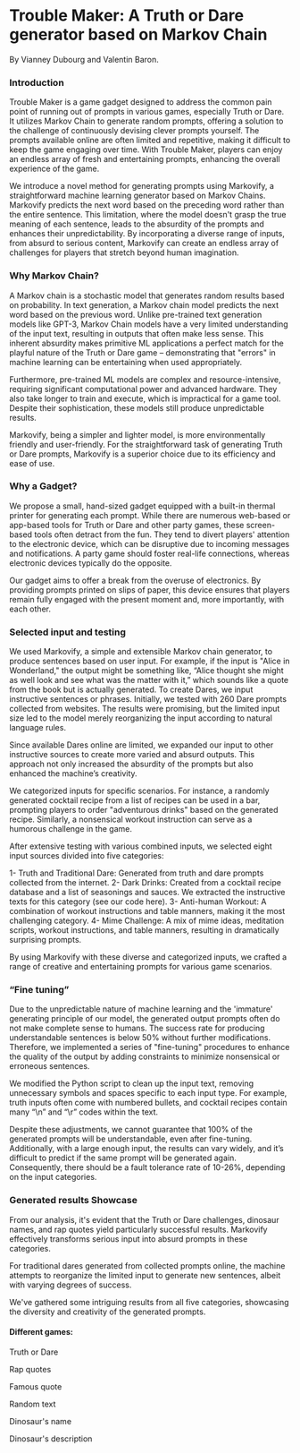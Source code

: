 # Trouble Maker: A Truth or Dare generator based on Markov Chain

By Vianney Dubourg and Valentin Baron. 

### Introduction

Trouble Maker is a game gadget designed to address the common pain point of running out of prompts in various games, especially Truth or Dare. It utilizes Markov Chain to generate random prompts, offering a solution to the challenge of continuously devising clever prompts yourself. The prompts available online are often limited and repetitive, making it difficult to keep the game engaging over time. With Trouble Maker, players can enjoy an endless array of fresh and entertaining prompts, enhancing the overall experience of the game.

We introduce a novel method for generating prompts using Markovify, a straightforward machine learning generator based on Markov Chains. Markovify predicts the next word based on the preceding word rather than the entire sentence. This limitation, where the model doesn't grasp the true meaning of each sentence, leads to the absurdity of the prompts and enhances their unpredictability. By incorporating a diverse range of inputs, from absurd to serious content, Markovify can create an endless array of challenges for players that stretch beyond human imagination.

### Why Markov Chain? 

A Markov chain is a stochastic model that generates random results based on probability. In text generation, a Markov chain model predicts the next word based on the previous word. Unlike pre-trained text generation models like GPT-3, Markov Chain models have a very limited understanding of the input text, resulting in outputs that often make less sense. This inherent absurdity makes primitive ML applications a perfect match for the playful nature of the Truth or Dare game – demonstrating that "errors" in machine learning can be entertaining when used appropriately.

Furthermore, pre-trained ML models are complex and resource-intensive, requiring significant computational power and advanced hardware. They also take longer to train and execute, which is impractical for a game tool. Despite their sophistication, these models still produce unpredictable results.

Markovify, being a simpler and lighter model, is more environmentally friendly and user-friendly. For the straightforward task of generating Truth or Dare prompts, Markovify is a superior choice due to its efficiency and ease of use.


### Why a Gadget? 

We propose a small, hand-sized gadget equipped with a built-in thermal printer for generating each prompt. While there are numerous web-based or app-based tools for Truth or Dare and other party games, these screen-based tools often detract from the fun. They tend to divert players' attention to the electronic device, which can be disruptive due to incoming messages and notifications. A party game should foster real-life connections, whereas electronic devices typically do the opposite.

Our gadget aims to offer a break from the overuse of electronics. By providing prompts printed on slips of paper, this device ensures that players remain fully engaged with the present moment and, more importantly, with each other.

### Selected input and testing

We used Markovify, a simple and extensible Markov chain generator, to produce sentences based on user input. For example, if the input is "Alice in Wonderland," the output might be something like, “Alice thought she might as well look and see what was the matter with it,” which sounds like a quote from the book but is actually generated. To create Dares, we input instructive sentences or phrases. Initially, we tested with 260 Dare prompts collected from websites. The results were promising, but the limited input size led to the model merely reorganizing the input according to natural language rules.

Since available Dares online are limited, we expanded our input to other instructive sources to create more varied and absurd outputs. This approach not only increased the absurdity of the prompts but also enhanced the machine’s creativity.

We categorized inputs for specific scenarios. For instance, a randomly generated cocktail recipe from a list of recipes can be used in a bar, prompting players to order "adventurous drinks" based on the generated recipe. Similarly, a nonsensical workout instruction can serve as a humorous challenge in the game.

After extensive testing with various combined inputs, we selected eight input sources divided into five categories:

  1- Truth and Traditional Dare: Generated from truth and dare prompts collected from the internet.
  2- Dark Drinks: Created from a cocktail recipe database and a list of seasonings and sauces. We extracted the instructive texts for this category (see our code here).
  3- Anti-human Workout: A combination of workout instructions and table manners, making it the most challenging category.
  4- Mime Challenge: A mix of mime ideas, meditation scripts, workout instructions, and table manners, resulting in dramatically surprising prompts.

By using Markovify with these diverse and categorized inputs, we crafted a range of creative and entertaining prompts for various game scenarios.

### “Fine tuning”

Due to the unpredictable nature of machine learning and the 'immature' generating principle of our model, the generated output prompts often do not make complete sense to humans. The success rate for producing understandable sentences is below 50% without further modifications. Therefore, we implemented a series of "fine-tuning" procedures to enhance the quality of the output by adding constraints to minimize nonsensical or erroneous sentences.

We modified the Python script to clean up the input text, removing unnecessary symbols and spaces specific to each input type. For example, truth inputs often come with numbered bullets, and cocktail recipes contain many “\n” and “\r” codes within the text.

Despite these adjustments, we cannot guarantee that 100% of the generated prompts will be understandable, even after fine-tuning. Additionally, with a large enough input, the results can vary widely, and it’s difficult to predict if the same prompt will be generated again. Consequently, there should be a fault tolerance rate of 10-26%, depending on the input categories.

### Generated results Showcase

From our analysis, it's evident that the Truth or Dare challenges, dinosaur names, and rap quotes yield particularly successful results. Markovify effectively transforms serious input into absurd prompts in these categories.

For traditional dares generated from collected prompts online, the machine attempts to reorganize the limited input to generate new sentences, albeit with varying degrees of success.

We've gathered some intriguing results from all five categories, showcasing the diversity and creativity of the generated prompts.

#### Different games:
  
  Truth or Dare
  
  Rap quotes
  
  Famous quote
  
  Random text
  
  Dinosaur's name
  
  Dinosaur's description


